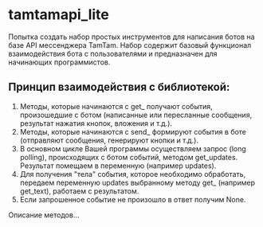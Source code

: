 # tamtamapi_lite
Попытка создать набор простых инструментов для написания ботов на базе API мессенджера TamTam. Набор содержит базовый функционал взаимодействия бота с пользователями и предназначен для начинающих программистов.

Принцип взаимодействия с библиотекой:
- 
1. Методы, которые начинаются с get_ получают события, произошедшие с ботом (написанные или пересланные сообщения, результат нажатия кнопок, вложения и т.д.).
2. Методы, которые начинаются с send_ формируют события в боте (отправляют сообщения, генерируют кнопки и т.д.).
3. В основном цикле Вашей программы осуществляем запрос (long polling), происходящих с ботом событий, методом get_updates. Результат помещаем в переменную (например updates).
4. Для получения "тела" события, которое необходимо обработать, передаем переменную updates выбранному методу get_ (например get_text), работаем с результатом. 
5. Если запрошенное событие не произошло в ответ получим None.

Описание методов...
